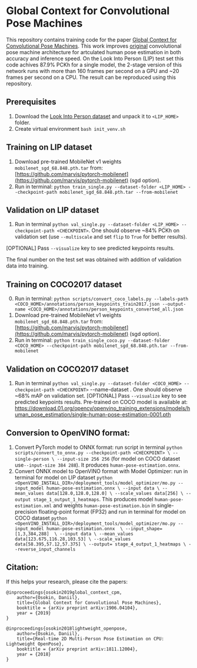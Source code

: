 # Global Context for Convolutional Pose Machines

This repository contains training code for the paper [Global Context for Convolutional Pose Machines](https://arxiv.org/pdf/1906.04104.pdf). This work improves [original](https://arxiv.org/pdf/1602.00134.pdf) convolutional pose machine architecture for artculated human pose estimation in both accuracy and inference speed. On the Look Into Person (LIP) test set this code achives 87.9% PCKh for a single model, the 2-stage version of this network runs with more than 160 frames per second on a GPU and ~20 frames per second on a CPU. The result can be reproduced using this repository.

## Prerequisites

1. Download the [Look Into Person dataset](http://47.100.21.47:9999/overview.php) and unpack it to `<LIP_HOME>` folder.
2. Create virtual environment `bash init_venv.sh`

## Training on LIP dataset

1. Download pre-trained MobileNet v1 weights `mobilenet_sgd_68.848.pth.tar` from: [https://github.com/marvis/pytorch-mobilenet](https://github.com/marvis/pytorch-mobilenet) (sgd option).
2. Run in terminal: `python train_single.py --dataset-folder <LIP_HOME> --checkpoint-path mobilenet_sgd_68.848.pth.tar --from-mobilenet`

## Validation on LIP dataset
1. Run in terminal `python val_single.py --dataset-folder <LIP_HOME> --checkpoint-path <CHECKPOINT>`. One should observe ~84% PCKh on validation set (use `--multiscale` and set `flip` to `True` for better results).

  [OPTIONAL] Pass `--visualize` key to see predicted keypoints results.

The final number on the test set was obtained with addition of validation data into training.

## Training on COCO2017 dataset
0. Run in terminal: `python scripts/convert_coco_labels.py --labels-path <COCO_HOME>/annotations/person_keypoints_train2017.json --output-name <COCO_HOME>/annotations/person_keypoints_converted_all.json`
1. Download pre-trained MobileNet v1 weights `mobilenet_sgd_68.848.pth.tar` from: [https://github.com/marvis/pytorch-mobilenet](https://github.com/marvis/pytorch-mobilenet) (sgd option).
2. Run in terminal: `python train_single_coco.py --dataset-folder <COCO_HOME> --checkpoint-path mobilenet_sgd_68.848.pth.tar --from-mobilenet`

## Validation on COCO2017 dataset

1. Run in terminal `python val_single.py --dataset-folder <COCO_HOME> --checkpoint-path <CHECKPOINT>` --name-dataset <CocoSingle or Lip>.
   One should observe ~68% mAP on validation set.
   [OPTIONAL] Pass `--visualize` key to see predicted keypoints results.
   Pre-trained on COCO model is available at: https://download.01.org/opencv/openvino_training_extensions/models/human_pose_estimation/single-human-pose-estimation-0001.pth

## Conversion to OpenVINO format:

1. Convert PyTorch model to ONNX format: run script in terminal
   `python scripts/convert_to_onnx.py --checkpoint-path <CHECKPOINT> \
        --single-person \
        --input-size 256 256`
   (for model on COCO dataset use`--input-size 384 288`). It produces `human-pose-estimation.onnx`.
2. Convert ONNX model to OpenVINO format with Model Optimizer: run in terminal for model on LIP dataset
   `python <OpenVINO_INSTALL_DIR>/deployment_tools/model_optimizer/mo.py --input_model human-pose-estimation.onnx \
    --input data \
    --mean_values data[128.0,128.0,128.0] \
    --scale_values data[256] \
    --output stage_1_output_1_heatmaps`.
    This produces model `human-pose-estimation.xml` and weights `human-pose-estimation.bin` in single-precision floating-point format (FP32) and
    run in terminal for model on COCO dataset
    `python <OpenVINO_INSTALL_DIR>/deployment_tools/model_optimizer/mo.py --input_model human-pose-estimation.onnx  \
    --input_shape=[1,3,384,288]  \
    --input data \
    --mean_values data[123.675,116.28,103.53] \
    --scale_values data[58.395,57.12,57.375] \
    --output= stage_4_output_1_heatmaps \
    --reverse_input_channels`

## Citation:

If this helps your research, please cite the papers:

```
@inproceedings{osokin2019global_context_cpm,
    author={Osokin, Daniil},
    title={Global Context for Convolutional Pose Machines},
    booktitle = {arXiv preprint arXiv:1906.04104},
    year = {2019}
}

@inproceedings{osokin2018lightweight_openpose,
    author={Osokin, Daniil},
    title={Real-time 2D Multi-Person Pose Estimation on CPU: Lightweight OpenPose},
    booktitle = {arXiv preprint arXiv:1811.12004},
    year = {2018}
}
```

